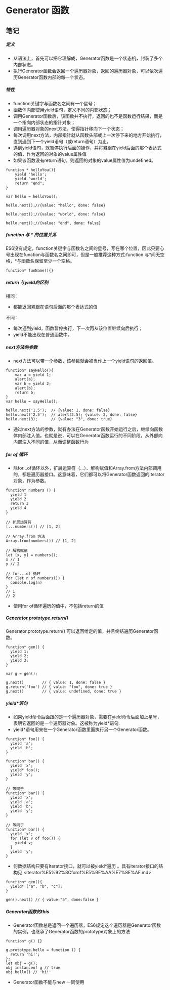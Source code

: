 # Generator 函数

## 笔记

##### 定义

- 从语法上，首先可以把它理解成，Generator函数是一个状态机，封装了多个内部状态。
- 执行Generator函数会返回一个遍历器对象，返回的遍历器对象，可以依次遍历Generator函数内部的每一个状态。

##### 特性

- function关键字与函数名之间有一个星号；
- 函数体内部使用yield语句，定义不同的内部状态；
- 调用Generator函数后，该函数并不执行，返回的也不是函数运行结果，而是一个指向内部状态的指针对象；
- 调用遍历器对象的next方法，使得指针移向下一个状态；
- 每次调用next方法，内部指针就从函数头部或上一次停下来的地方开始执行，直到遇到下一个yield语句（或return语句）为止。
- 遇到yield语句，就暂停执行后面的操作，并将紧跟在yield后面的那个表达式的值，作为返回的对象的value属性值
- 如果该函数没有return语句，则返回的对象的value属性值为undefined。

```
function * helloYou(){
    yield 'hello';
    yield 'world';
    return "end";
}

var hello = helloYou();

hello.next();//{value: "hello", done: false}

hello.next();//{value: "world", done: false}

hello.next();//{value: "end", done: false}
```

##### function 与 \* 的位置关系
ES6没有规定，function关键字与函数名之间的星号，写在哪个位置，因此只要心号出现在function与函数名之间即可，但是一般推荐这种方式:function 与\*间无空格，\*与函数名保留至少一个空格。
```
function* funName(){}
```

##### return 与yield的区别
相同：

- 都能返回紧跟在语句后面的那个表达式的值

不同：

- 每次遇到yield，函数暂停执行，下一次再从该位置继续向后执行；
- yield不能出现在普通函数中。

##### next方法的参数

- next方法可以带一个参数，该参数就会被当作上一个yield语句的返回值。
```
function* sayHello(){
    var a = yield 1;
    alert(a);
    var b = yield 2;
    alert(b);
    return b;
}
var hello = sayHello();

hello.next('1.5');  // {value: 1, done: false}
hello.next('2.5');  // alert(2.5); {value: 2, done: false}
hello.next(3);      // {value: "3", done: true}
```

- 通过next方法的参数，就有办法在Generator函数开始运行之后，继续向函数体内部注入值。也就是说，可以在Generator函数运行的不同阶段，从外部向内部注入不同的值，从而调整函数行为

##### for of 循环
- 除for...of循环以外，扩展运算符（...）、解构赋值和Array.from方法内部调用的，都是遍历器接口。这意味着，它们都可以将Generator函数返回的Iterator对象，作为参数。
```
function* numbers () {
  yield 1
  yield 2
  return 3
  yield 4
}

// 扩展运算符
[...numbers()] // [1, 2]

// Array.from 方法
Array.from(numbers()) // [1, 2]

// 解构赋值
let [x, y] = numbers();
x // 1
y // 2

// for...of 循环
for (let n of numbers()) {
  console.log(n)
}
// 1
// 2
```

- 使用for of循环遍历的值中，不包括return的值

##### Generator.prototype.return()
 Generator.prototype.return() 可以返回给定的值，并且终结遍历Generator函数。
```
function* gen() {
  yield 1;
  yield 2;
  yield 3;
}

var g = gen();

g.next()        // { value: 1, done: false }
g.return('foo') // { value: "foo", done: true }
g.next()        // { value: undefined, done: true }
```

##### yield*语句
- 如果yield命令后面跟的是一个遍历器对象，需要在yield命令后面加上星号，表明它返回的是一个遍历器对象。这被称为yield*语句.
- yield*语句用来在一个Generator函数里面执行另一个Generator函数。
```
function* foo() {
  yield 'a';
  yield 'b';
}

function* bar() {
  yield 'x';
  yield* foo();
  yield 'y';
}

// 等同于
function* bar() {
  yield 'x';
  yield 'a';
  yield 'b';
  yield 'y';
}

// 等同于
function* bar() {
  yield 'x';
  for (let v of foo()) {
    yield v;
  }
  yield 'y';
}
```

- 何数据结构只要有Iterator接口，就可以被yield*遍历 。具有iterator接口的结构见 <Iterator%E5%92%8Cforof%E5%BE%AA%E7%8E%AF.md>
```
function* gen(){
  yield* ["a", "b", "c"];
}

gen().next() // { value:"a", done:false }
```

##### Generator函数的this
- Generator函数总是返回一个遍历器，ES6规定这个遍历器是Generator函数的实例，也继承了Generator函数的prototype对象上的方法
```
function* g() {}

g.prototype.hello = function () {
  return 'hi!';
};
let obj = g();
obj instanceof g // true
obj.hello() // 'hi!'
```
- Generator函数不能与new 一同使用


